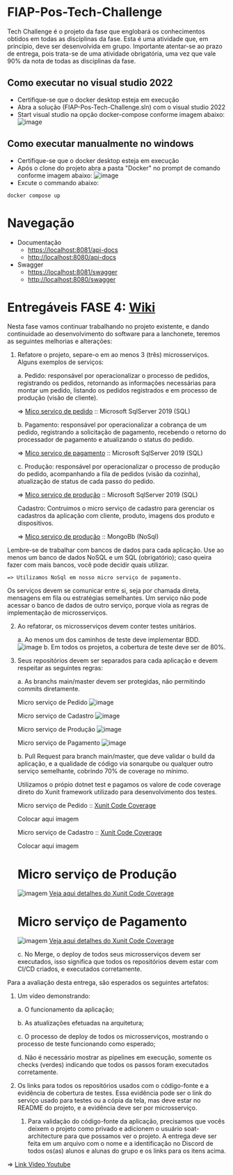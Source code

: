 # FIAP-Pos-Tech-Challenge
Tech Challenge é o projeto da fase que englobará os conhecimentos obtidos em todas as disciplinas da fase. Esta é uma atividade que, em princípio, deve ser desenvolvida em grupo. Importante atentar-se ao prazo de entrega, pois trata-se de uma atividade obrigatória, uma vez que vale 90% da nota de todas as disciplinas da fase. 

## Como executar no visual studio 2022
* Certifique-se que o docker desktop esteja em execução
* Abra a solução (FIAP-Pos-Tech-Challenge.sln) com o visual studio 2022
* Start visual studio na opção docker-compose conforme imagem abaixo:
![image](Documentacao/VS-2022-play-docker-compose.png)

## Como executar manualmente no windows
* Certifique-se que o docker desktop esteja em execução
* Após o clone do projeto abra a pasta "Docker" no prompt de comando conforme imagem abaixo:
![image](Documentacao/Abrir-Terminal.png)
* Excute o commando abaixo:
```
docker compose up
```
# Navegação
* Documentação 
    * [https://localhost:8081/api-docs](https://localhost:8081/api-docs/index.html)
    * [http://localhost:8080/api-docs](http://localhost:8080/api-docs/index.html) 
* Swagger
    * [https://localhost:8081/swagger](https://localhost:8081/swagger/index.html)
    * [http://localhost:8080/swagger](http://localhost:8080/swagger/index.html) 


#
# Entregáveis FASE 4: [Wiki](https://github.com/fdelima/FIAP-Pos-Tech-Challenge/wiki)

Nesta fase vamos continuar trabalhando no projeto existente, e dando 
continuidade ao desenvolvimento do software para a lanchonete, teremos as 
seguintes melhorias e alterações: 
1. Refatore o projeto, separe-o em ao menos 3 (três) microsserviços. Alguns 
exemplos de serviços: 
    
    a. Pedido: responsável por operacionalizar o processo de pedidos, 
registrando os pedidos, retornando as informações necessárias 
para montar um pedido, listando os pedidos registrados e em 
processo de produção (visão de cliente).

    => [Mico serviço de pedido](https://github.com/fdelima/FIAP-Pos-Tech-Challenge) :: Microsoft SqlServer 2019 (SQL)

    b. Pagamento: responsável por operacionalizar a cobrança de um 
pedido, registrando a solicitação de pagamento, recebendo o 
retorno do processador de pagamento e atualizando o status do 
pedido. 

    => [Mico serviço de pagamento](https://github.com/fdelima/FIAP-Pos-Tech-Challenge-Micro-Servico-Pagamento) :: Microsoft SqlServer 2019 (SQL)

    c. Produção: responsável por operacionalizar o processo de 
produção do pedido, acompanhando a fila de pedidos (visão da 
cozinha), atualização de status de cada passo do pedido. 

    => [Mico serviço de produção](https://github.com/fdelima/FIAP-Pos-Tech-Challenge-Micro-Servico-Producao) :: Microsoft SqlServer 2019 (SQL)

    Cadastro: Contruimos o micro serviço de cadastro para gerenciar os cadastros da aplicação com cliente, produto, imagens dos produto e dispositivos.

    => [Mico serviço de produção](https://github.com/fdelima/FIAP-Pos-Tech-Challenge-Micro-Servico-Cadastro) :: MongoBb (NoSql)

Lembre-se de trabalhar com bancos de dados para cada aplicação. Use ao 
menos um banco de dados NoSQL e um SQL (obrigatório); caso queira fazer 
com mais bancos, você pode decidir quais utilizar.  

    => Utilizamos NoSql em nosso micro serviço de pagamento.

Os serviços devem se comunicar entre si, seja por chamada direta, 
mensagens em fila ou estratégias semelhantes. Um serviço não pode acessar o 
banco de dados de outro serviço, porque viola as regras de implementação de 
microsserviços.  

2. Ao refatorar, os microsserviços devem conter testes unitários. 

    a. Ao menos um dos caminhos de teste deve implementar BDD.  
    ![image](Documentacao/BDD-Test-Component.png)
    b. Em todos os projetos, a cobertura de teste deve ser de 80%. 

3. Seus repositórios devem ser separados para cada aplicação e devem 
respeitar as seguintes regras: 

    a. As branchs main/master devem ser protegidas, não permitindo commits 
diretamente. 
    
    Micro serviço de Pedido
    ![image](Documentacao/FIAP-Pos-Tech-Challenge-Branch-protection-rule.png)

    Micro serviço de Cadastro
    ![image](Documentacao/FIAP-Pos-Tech-Challenge-Infra-Bd-Branch-protection-rule-cadastro.png)

    Micro serviço de Produção
    ![image](Documentacao/FIAP-Pos-Tech-Challenge-Infra-Bd-Branch-protection-rule-producao.png)

    Micro serviço de Pagamento
    ![image](Documentacao/FIAP-Pos-Tech-Challenge-Infra-Bd-Branch-protection-rule-pagamento.png)

    b. Pull Request para branch main/master, que deve validar o build da 
aplicação, e a qualidade de código via sonarqube ou qualquer outro 
serviço semelhante, cobrindo 70% de coverage no mínimo. 
    
    Utilizamos o própio dotnet test e pagamos os valore de code coverage direto do Xunit framework utilizado para desenvolvimento dos testes.
    
    Micro serviço de Pedido :: [Xunit Code Coverage](https://html-preview.github.io/?url=https://github.com/fdelima/FIAP-Pos-Tech-Challenge/blob/develop/TestProject/CodeCoverage/Report/index.htm)
    
    Colocar aqui imagem

    Micro serviço de Cadastro :: [Xunit Code Coverage](https://html-preview.github.io/?url=https://github.com/fdelima/FIAP-Pos-Tech-Challenge/blob/develop/TestProject/CodeCoverage/Report/index.htm)

    Colocar aqui imagem

    # Micro serviço de Produção

    ![imagem](Documentacao/micro-servico-producao-code-coverage.png)
    [Veja aqui detalhes do Xunit Code Coverage](https://html-preview.github.io/?url=https://github.com/fdelima/FIAP-Pos-Tech-Challenge/blob/develop/TestProject/CodeCoverage/Report/index.htm)

    # Micro serviço de Pagamento

    ![imagem](Documentacao/micro-servico-producao-code-coverage.png)
    [Veja aqui detalhes do Xunit Code Coverage](https://html-preview.github.io/?url=https://github.com/fdelima/FIAP-Pos-Tech-Challenge/blob/develop/TestProject/CodeCoverage/Report/index.htm)

    c. No Merge, o deploy de todos seus microsserviços devem ser executados, 
isso significa que todos os repositórios devem estar com CI/CD criados, e 
executados corretamente. 

Para a avaliação desta entrega, são esperados os seguintes artefatos: 

1. Um vídeo demonstrando:         
    
    a. O funcionamento da aplicação;         
    
    b. As atualizações efetuadas na arquitetura;          
    
    c. O processo de deploy de todos os microsserviços, mostrando o processo de teste funcionando como esperado; 
    
    d. Não é necessário mostrar as pipelines em execução, somente os checks (verdes) indicando que todos os passos foram executados corretamente. 

2. Os links para todos os repositórios usados com o código-fonte e a evidência de cobertura de testes. Essa evidência pode ser o link do serviço usado para testes ou a cópia da tela, mas deve estar no README do projeto, e a evidência deve ser por microsserviço.     
    
    1. Para validação do código-fonte da aplicação, precisamos que vocês deixem o projeto como privado e adicionem o usuário soat-architecture para que possamos ver o projeto.  A entrega deve ser feita em um arquivo com o nome e a identificação no Discord de todos os(as) alunos e alunas do grupo e os links para os itens acima. 

=> [Link Video Youtube](https://youtu.be/????)